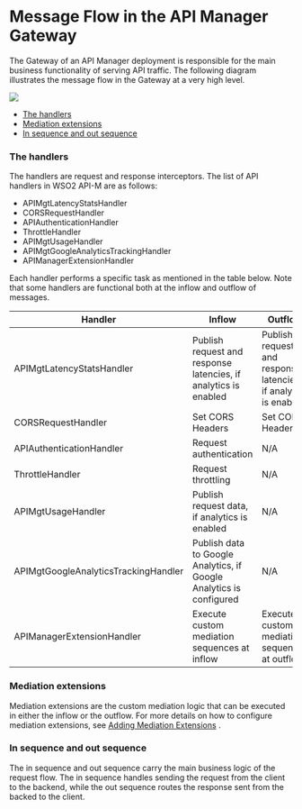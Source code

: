# Message Flow in the API Manager Gateway

The Gateway of an API Manager deployment is responsible for the main business functionality of serving API traffic. The following diagram illustrates the message flow in the Gateway at a very high level.

![]({{base_path}}/assets/attachments/103335234/103335235.png)

-   [The handlers](#MessageFlowintheAPIManagerGateway-Thehandlers)
-   [Mediation extensions](#MessageFlowintheAPIManagerGateway-Mediationextensions)
-   [In sequence and out sequence](#MessageFlowintheAPIManagerGateway-Insequenceandoutsequence)

### The handlers

The handlers are request and response interceptors. The list of API handlers in WSO2 API-M are as follows:

-   APIMgtLatencyStatsHandler
-   CORSRequestHandler
-   APIAuthenticationHandler
-   ThrottleHandler
-   APIMgtUsageHandler
-   APIMgtGoogleAnalyticsTrackingHandler
-   APIManagerExtensionHandler

Each handler performs a specific task as mentioned in the table below. Note that some handlers are functional both at the inflow and outflow of messages.

| Handler                              | Inflow                                                              | Outflow                                                         |
|--------------------------------------|---------------------------------------------------------------------|-----------------------------------------------------------------|
| APIMgtLatencyStatsHandler            | Publish request and response latencies, if analytics is enabled     | Publish request and response latencies, if analytics is enabled |
| CORSRequestHandler                   | Set CORS Headers                                                    | Set CORS Headers                                                |
| APIAuthenticationHandler             | Request authentication                                              | N/A                                                             |
| ThrottleHandler                      | Request throttling                                                  | N/A                                                             |
| APIMgtUsageHandler                   | Publish request data, if analytics is enabled                       | N/A                                                             |
| APIMgtGoogleAnalyticsTrackingHandler | Publish data to Google Analytics, if Google Analytics is configured | N/A                                                             |
| APIManagerExtensionHandler           | Execute custom mediation sequences at inflow                        | Execute custom mediation sequences at outflow                   |

### Mediation extensions

Mediation extensions are the custom mediation logic that can be executed in either the inflow or the outflow. For more details on how to configure mediation extensions, see [Adding Mediation Extensions]({{base_path}}/4.0.0-dev/deploy-and-publish/deploy-on-gateway/api-gateway/message-mediation/changing-the-default-mediation-flow-of-api-requests) .

### In sequence and out sequence

The in sequence and out sequence carry the main business logic of the request flow. The in sequence handles sending the request from the client to the backend, while the out sequence routes the response sent from the backed to the client.
